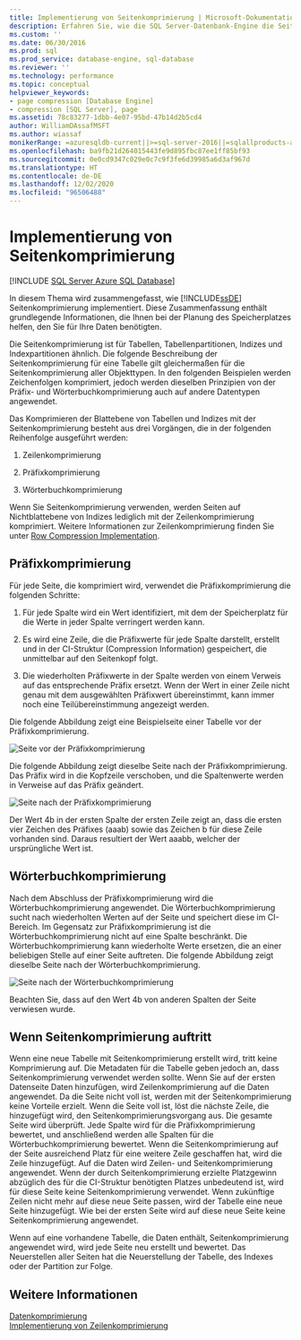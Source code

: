 ```yaml
---
title: Implementierung von Seitenkomprimierung | Microsoft-Dokumentation
description: Erfahren Sie, wie die SQL Server-Datenbank-Engine die Seitenkomprimierung implementiert, um Sie bei der Planung des Speicherplatzes zu unterstützen, den Sie für Ihre Daten benötigen.
ms.custom: ''
ms.date: 06/30/2016
ms.prod: sql
ms.prod_service: database-engine, sql-database
ms.reviewer: ''
ms.technology: performance
ms.topic: conceptual
helpviewer_keywords:
- page compression [Database Engine]
- compression [SQL Server], page
ms.assetid: 78c83277-1dbb-4e07-95bd-47b14d2b5cd4
author: WilliamDAssafMSFT
ms.author: wiassaf
monikerRange: =azuresqldb-current||>=sql-server-2016||=sqlallproducts-allversions||>=sql-server-linux-2017||=azuresqldb-mi-current
ms.openlocfilehash: ba9fb21d264015443fe9d895fbc87ee1ff85bf93
ms.sourcegitcommit: 0e0cd9347c029e0c7c9f3fe6d39985a6d3af967d
ms.translationtype: HT
ms.contentlocale: de-DE
ms.lasthandoff: 12/02/2020
ms.locfileid: "96506488"
---
```

# <a name="page-compression-implementation"></a>Implementierung von Seitenkomprimierung
[!INCLUDE [SQL Server Azure SQL Database](../../includes/applies-to-version/sql-asdb.md)]

  In diesem Thema wird zusammengefasst, wie [!INCLUDE[ssDE](../../includes/ssde-md.md)] Seitenkomprimierung implementiert. Diese Zusammenfassung enthält grundlegende Informationen, die Ihnen bei der Planung des Speicherplatzes helfen, den Sie für Ihre Daten benötigten.  
  
 Die Seitenkomprimierung ist für Tabellen, Tabellenpartitionen, Indizes und Indexpartitionen ähnlich. Die folgende Beschreibung der Seitenkomprimierung für eine Tabelle gilt gleichermaßen für die Seitenkomprimierung aller Objekttypen. In den folgenden Beispielen werden Zeichenfolgen komprimiert, jedoch werden dieselben Prinzipien von der Präfix- und Wörterbuchkomprimierung auch auf andere Datentypen angewendet.  
  
 Das Komprimieren der Blattebene von Tabellen und Indizes mit der Seitenkomprimierung besteht aus drei Vorgängen, die in der folgenden Reihenfolge ausgeführt werden:  
  
1.  Zeilenkomprimierung  
  
2.  Präfixkomprimierung  
  
3.  Wörterbuchkomprimierung  

 Wenn Sie Seitenkomprimierung verwenden, werden Seiten auf Nichtblattebene von Indizes lediglich mit der Zeilenkomprimierung komprimiert. Weitere Informationen zur Zeilenkomprimierung finden Sie unter [Row Compression Implementation](../../relational-databases/data-compression/row-compression-implementation.md).  
  
## <a name="prefix-compression"></a>Präfixkomprimierung  
 Für jede Seite, die komprimiert wird, verwendet die Präfixkomprimierung die folgenden Schritte:  
  
1.  Für jede Spalte wird ein Wert identifiziert, mit dem der Speicherplatz für die Werte in jeder Spalte verringert werden kann.  
  
2.  Es wird eine Zeile, die die Präfixwerte für jede Spalte darstellt, erstellt und in der CI-Struktur (Compression Information) gespeichert, die unmittelbar auf den Seitenkopf folgt.  
  
3.  Die wiederholten Präfixwerte in der Spalte werden von einem Verweis auf das entsprechende Präfix ersetzt. Wenn der Wert in einer Zeile nicht genau mit dem ausgewählten Präfixwert übereinstimmt, kann immer noch eine Teilübereinstimmung angezeigt werden.  
  
 Die folgende Abbildung zeigt eine Beispielseite einer Tabelle vor der Präfixkomprimierung.  
  
 ![Seite vor der Präfixkomprimierung](media/skt-tblcompression1c.gif "Seite vor der Präfixkomprimierung")  
  
 Die folgende Abbildung zeigt dieselbe Seite nach der Präfixkomprimierung. Das Präfix wird in die Kopfzeile verschoben, und die Spaltenwerte werden in Verweise auf das Präfix geändert.  
  
 ![Seite nach der Präfixkomprimierung](media/tblcompression2.gif "Seite nach der Präfixkomprimierung")  
  
 Der Wert 4b in der ersten Spalte der ersten Zeile zeigt an, dass die ersten vier Zeichen des Präfixes (aaab) sowie das Zeichen b für diese Zeile vorhanden sind. Daraus resultiert der Wert aaabb, welcher der ursprüngliche Wert ist.  
  
## <a name="dictionary-compression"></a>Wörterbuchkomprimierung  
 Nach dem Abschluss der Präfixkomprimierung wird die Wörterbuchkomprimierung angewendet. Die Wörterbuchkomprimierung sucht nach wiederholten Werten auf der Seite und speichert diese im CI-Bereich. Im Gegensatz zur Präfixkomprimierung ist die Wörterbuchkomprimierung nicht auf eine Spalte beschränkt. Die Wörterbuchkomprimierung kann wiederholte Werte ersetzen, die an einer beliebigen Stelle auf einer Seite auftreten. Die folgende Abbildung zeigt dieselbe Seite nach der Wörterbuchkomprimierung.  
  
 ![Seite nach der Wörterbuchkomprimierung](media/tblcompression3.gif "Seite nach der Wörterbuchkomprimierung")  
  
 Beachten Sie, dass auf den Wert 4b von anderen Spalten der Seite verwiesen wurde.  
  
## <a name="when-page-compression-occurs"></a>Wenn Seitenkomprimierung auftritt  
 Wenn eine neue Tabelle mit Seitenkomprimierung erstellt wird, tritt keine Komprimierung auf. Die Metadaten für die Tabelle geben jedoch an, dass Seitenkomprimierung verwendet werden sollte. Wenn Sie auf der ersten Datenseite Daten hinzufügen, wird Zeilenkomprimierung auf die Daten angewendet. Da die Seite nicht voll ist, werden mit der Seitenkomprimierung keine Vorteile erzielt. Wenn die Seite voll ist, löst die nächste Zeile, die hinzugefügt wird, den Seitenkomprimierungsvorgang aus. Die gesamte Seite wird überprüft. Jede Spalte wird für die Präfixkomprimierung bewertet, und anschließend werden alle Spalten für die Wörterbuchkomprimierung bewertet. Wenn die Seitenkomprimierung auf der Seite ausreichend Platz für eine weitere Zeile geschaffen hat, wird die Zeile hinzugefügt. Auf die Daten wird Zeilen- und Seitenkomprimierung angewendet. Wenn der durch Seitenkomprimierung erzielte Platzgewinn abzüglich des für die CI-Struktur benötigten Platzes unbedeutend ist, wird für diese Seite keine Seitenkomprimierung verwendet. Wenn zukünftige Zeilen nicht mehr auf diese neue Seite passen, wird der Tabelle eine neue Seite hinzugefügt. Wie bei der ersten Seite wird auf diese neue Seite keine Seitenkomprimierung angewendet.  
  
 Wenn auf eine vorhandene Tabelle, die Daten enthält, Seitenkomprimierung angewendet wird, wird jede Seite neu erstellt und bewertet. Das Neuerstellen aller Seiten hat die Neuerstellung der Tabelle, des Indexes oder der Partition zur Folge.  
  
## <a name="see-also"></a>Weitere Informationen  
 [Datenkomprimierung](../../relational-databases/data-compression/data-compression.md)   
 [Implementierung von Zeilenkomprimierung](../../relational-databases/data-compression/row-compression-implementation.md)  
  
  

